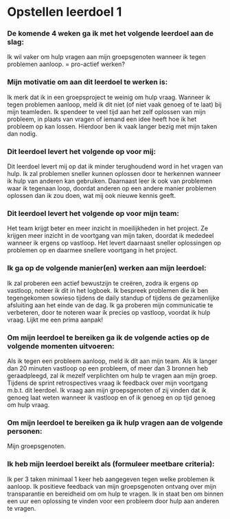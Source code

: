 # Opstellen leerdoel 1

### De komende 4 weken ga ik met het volgende leerdoel aan de slag:

Ik wil vaker om hulp vragen aan mijn groepsgenoten wanneer ik tegen problemen aanloop.
= pro-actief werken?

### Mijn motivatie om aan dit leerdoel te werken is:

Ik merk dat ik in een groepsproject te weinig om hulp vraag. Wanneer ik tegen problemen aanloop, meld ik dit niet (of niet vaak genoeg of te laat) bij mijn teamleden. Ik spendeer te veel tijd aan het zelf oplossen van mijn probleem, in plaats van vragen of iemand een idee heeft hoe ik het probleem op kan lossen. Hierdoor ben ik vaak langer bezig met mijn taken dan nodig.

### Dit leerdoel levert het volgende op voor mij:

Dit leerdoel levert mij op dat ik minder terughoudend word in het vragen van hulp. Ik zal problemen sneller kunnen oplossen door te herkennen wanneer ik hulp van anderen kan gebruiken. Daarnaast leer ik ook van problemen waar ik tegenaan loop, doordat anderen op een andere manier problemen oplossen dan ik zou doen, wat mij ook nieuwe kennis geeft.

### Dit leerdoel levert het volgende op voor mijn team:

Het team krijgt beter en meer inzicht in moeilijkheden in het project. Ze krijgen meer inzicht in de voortgang van mijn taken, doordat ik mededeel wanneer ik ergens op vastloop. Het levert daarnaast sneller oplossingen op problemen op en daarmee snellere voortgang in het project.

### Ik ga op de volgende manier(en) werken aan mijn leerdoel:

Ik zal proberen een actief bewustzijn te creëren, zodra ik ergens op vastloop, noteer ik dit in het logboek.
Ik bespreek problemen die ik ben tegengekomen sowieso tijdens de daily standup of tijdens de gezamenlijke afsluiting aan het einde van de dag.
Ik ga proberen mijn communicatie te verbeteren, door te noteren waar ik precies op vastloop, voordat ik hulp vraag.
Lijkt me een prima aanpak!

### Om mijn leerdoel te bereiken ga ik de volgende acties op de volgende momenten uitvoeren:

Als ik tegen een probleem aanloop, meld ik dit aan mijn team.
Als ik langer dan 20 minuten vastloop op een probleem, of meer dan 3 bronnen heb geraadpleegd, zal ik mezelf verplichten om hulp te vragen aan mijn groep.
Tijdens de sprint retrospectives vraag ik feedback over mijn voortgang m.b.t. dit leerdoel. Ik vraag aan mijn groepsgenoten of zij vinden dat ik genoeg laat weten wanneer ik vastloop en of ik genoeg en op tijd genoeg om hulp vraag.

### Om mijn leerdoel te bereiken ga ik hulp vragen aan de volgende personen:

Mijn groepsgenoten.

### Ik heb mijn leerdoel bereikt als (formuleer meetbare criteria):

Ik per 3 taken minimaal 1 keer heb aangegeven tegen welke problemen ik aanloop.
Ik positieve feedback van mijn groepsgenoten ontvang over mijn transparantie en bereidheid om om hulp te vragen.
Ik in staat ben om binnen een uur een oplossing te vinden voor een probleem door hulp aan anderen te vragen.

